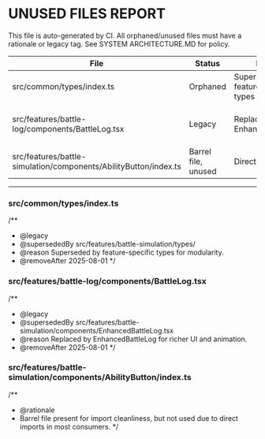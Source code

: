 # UNUSED FILES REPORT

This file is auto-generated by CI. All orphaned/unused files must have a rationale or legacy tag. See SYSTEM ARCHITECTURE.MD for policy.

| File | Status | Reason | Action | Link |
|------|--------|--------|--------|------|
| src/common/types/index.ts | Orphaned | Superseded by feature-specific types | Archive | [commit](#) [issue](#) |
| src/features/battle-log/components/BattleLog.tsx | Legacy | Replaced by EnhancedBattleLog | Delete after 2025-08-01 | [changelog](#) |
| src/features/battle-simulation/components/AbilityButton/index.ts | Barrel file, unused | Direct imports only | Keep (document rationale) | [doc](#) |

---

### src/common/types/index.ts
/**
 * @legacy
 * @supersededBy src/features/battle-simulation/types/
 * @reason Superseded by feature-specific types for modularity.
 * @removeAfter 2025-08-01
 */

### src/features/battle-log/components/BattleLog.tsx
/**
 * @legacy
 * @supersededBy src/features/battle-simulation/components/EnhancedBattleLog.tsx
 * @reason Replaced by EnhancedBattleLog for richer UI and animation.
 * @removeAfter 2025-08-01
 */

### src/features/battle-simulation/components/AbilityButton/index.ts
/**
 * @rationale
 * Barrel file present for import cleanliness, but not used due to direct imports in most consumers.
 */ 